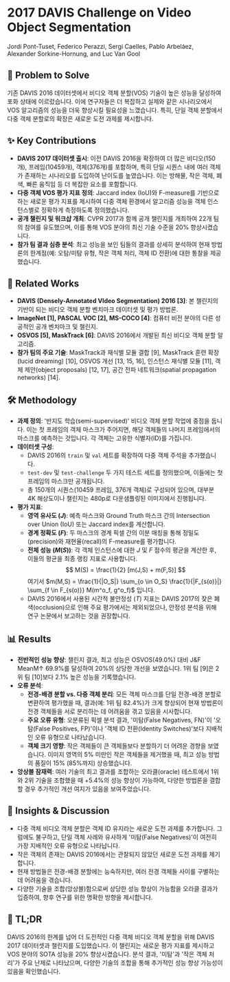 # 2017 DAVIS Challenge on Video Object Segmentation
Jordi Pont-Tuset, Federico Perazzi, Sergi Caelles, Pablo Arbeláez, Alexander Sorkine-Hornung, and Luc Van Gool

## 🧩 Problem to Solve
기존 DAVIS 2016 데이터셋에서 비디오 객체 분할(VOS) 기술이 높은 성능을 달성하여 포화 상태에 이르렀습니다. 이에 연구자들은 더 복잡하고 실제와 같은 시나리오에서 VOS 알고리즘의 성능을 더욱 향상시킬 필요성을 느꼈습니다. 특히, 단일 객체 분할에서 다중 객체 분할로의 확장은 새로운 도전 과제를 제시합니다.

## ✨ Key Contributions
*   **DAVIS 2017 데이터셋 출시**: 이전 DAVIS 2016을 확장하여 더 많은 비디오(150개), 프레임(10459개), 객체(376개)를 포함하며, 특히 단일 시퀀스 내에 여러 객체가 존재하는 시나리오를 도입하여 난이도를 높였습니다. 이는 방해물, 작은 객체, 폐색, 빠른 움직임 등 더 복잡한 요소를 포함합니다.
*   **다중 객체 VOS 평가 지표 정의**: Jaccard index (IoU)와 F-measure를 기반으로 하는 새로운 평가 지표를 제시하여 다중 객체 환경에서 알고리즘 성능을 객체 인스턴스별로 정확하게 측정하도록 정의했습니다.
*   **공개 챌린지 및 워크샵 개최**: CVPR 2017과 함께 공개 챌린지를 개최하여 22개 팀의 참여를 유도했으며, 이를 통해 VOS 분야의 최신 기술 수준을 20% 향상시켰습니다.
*   **참가 팀 결과 심층 분석**: 최고 성능을 보인 팀들의 결과를 상세히 분석하여 현재 방법론의 한계점(예: 오탐/미탐 유형, 작은 객체 처리, 객체 ID 전환)에 대한 통찰을 제공했습니다.

## 📎 Related Works
*   **DAVIS (Densely-Annotated VIdeo Segmentation) 2016 [3]**: 본 챌린지의 기반이 되는 비디오 객체 분할 벤치마크 데이터셋 및 평가 방법론.
*   **ImageNet [1], PASCAL VOC [2], MS-COCO [4]**: 컴퓨터 비전 분야의 다른 성공적인 공개 벤치마크 및 챌린지.
*   **OSVOS [5], MaskTrack [6]**: DAVIS 2016에서 개발된 최신 비디오 객체 분할 알고리즘.
*   **참가 팀의 주요 기술**: MaskTrack과 재식별 모듈 결합 [9], MaskTrack 훈련 확장 (lucid dreaming) [10], OSVOS 개선 [13, 15, 16], 인스턴스 재식별 모듈 [11], 객체 제안(object proposals) [12, 17], 공간 전파 네트워크(spatial propagation networks) [14].

## 🛠️ Methodology
*   **과제 정의**: '반지도 학습(semi-supervised)' 비디오 객체 분할 작업에 중점을 둡니다. 이는 첫 프레임의 객체 마스크가 주어지면, 해당 객체들의 나머지 프레임에서의 마스크를 예측하는 것입니다. 각 객체는 고유한 식별자(ID)를 가집니다.
*   **데이터셋 구성**:
    *   DAVIS 2016의 `train` 및 `val` 세트를 확장하여 다중 객체 주석을 추가했습니다.
    *   `test-dev` 및 `test-challenge` 두 가지 테스트 세트를 정의했으며, 이들에는 첫 프레임의 마스크만 공개됩니다.
    *   총 150개의 시퀀스(10459 프레임, 376개 객체)로 구성되어 있으며, 대부분 4K 해상도이나 챌린지는 480p로 다운샘플링된 이미지에서 진행됩니다.
*   **평가 지표**:
    *   **영역 유사도 ($J$)**: 예측 마스크와 Ground Truth 마스크 간의 Intersection over Union (IoU) 또는 Jaccard index를 계산합니다.
    *   **경계 정확도 ($F$)**: 두 마스크의 경계 픽셀 간의 이분 매칭을 통해 정밀도(precision)와 재현율(recall)의 F-measure를 평가합니다.
    *   **전체 성능 ($M(S)$)**: 각 객체 인스턴스에 대한 $J$ 및 $F$ 점수의 평균을 계산한 후, 이들의 평균을 최종 랭킹 지표로 사용합니다.
        $$ M(S) = \frac{1}{2} [m(J,S) + m(F,S)] $$
        여기서 $m(M,S) = \frac{1}{|O_S|} \sum_{o \in O_S} \frac{1}{|F_{s(o)}|} \sum_{f \in F_{s(o)}} M(m^o_f, g^o_f)$ 입니다.
    *   DAVIS 2016에서 사용된 시간적 불안정성 ($T$) 지표는 DAVIS 2017의 잦은 폐색(occlusion)으로 인해 주요 평가에서는 제외되었으나, 안정성 분석을 위해 연구 논문에서 보고하는 것을 권장합니다.

## 📊 Results
*   **전반적인 성능 향상**: 챌린지 결과, 최고 성능은 OSVOS(49.0%) 대비 J&F MeanM$\uparrow$ 69.9%를 달성하여 20%의 상당한 개선을 보였습니다. 1위 팀 [9]은 2위 팀 [10]보다 2.1% 높은 성능을 기록했습니다.
*   **오류 분석**:
    *   **전경-배경 분할 vs. 다중 객체 분리**: 모든 객체 마스크를 단일 전경-배경 분할로 변환하여 평가했을 때, 결과(예: 1위 팀 82.4%)가 크게 향상되어 현재 방법론이 전경 객체들을 서로 분리하는 데 어려움을 겪고 있음을 시사합니다.
    *   **주요 오류 유형**: 오분류된 픽셀 분석 결과, '미탐(False Negatives, FN)'이 '오탐(False Positives, FP)'이나 '객체 ID 전환(Identity Switches)'보다 지배적인 오류 유형으로 나타났습니다.
    *   **객체 크기 영향**: 작은 객체들이 큰 객체들보다 분할하기 더 어려운 경향을 보였습니다. 이미지 영역의 5% 미만인 작은 객체들을 제거했을 때, 최고 성능 방법의 품질이 15% (85%까지) 상승했습니다.
*   **앙상블 잠재력**: 여러 기술의 최고 결과를 조합하는 오라클(oracle) 테스트에서 1위와 2위 기술을 조합했을 때 +5.4%의 성능 향상이 가능하여, 다양한 방법론을 결합할 경우 추가적인 개선 여지가 있음을 보여주었습니다.

## 🧠 Insights & Discussion
*   다중 객체 비디오 객체 분할은 객체 ID 유지라는 새로운 도전 과제를 추가합니다. 그럼에도 불구하고, 단일 객체 사례와 유사하게 '미탐(False Negatives)'이 여전히 가장 지배적인 오류 유형으로 나타납니다.
*   작은 객체의 존재는 DAVIS 2016에서는 관찰되지 않았던 새로운 도전 과제를 제기합니다.
*   현재 방법들은 전경-배경 분할에는 능숙하지만, 여러 전경 객체들 사이를 구별하는 데 어려움을 겪습니다.
*   다양한 기술을 조합(앙상블)함으로써 상당한 성능 향상이 가능함을 오라클 결과가 입증하여, 향후 연구를 위한 명확한 방향을 제시합니다.

## 📌 TL;DR
DAVIS 2016의 한계를 넘어 더 도전적인 다중 객체 비디오 객체 분할을 위해 DAVIS 2017 데이터셋과 챌린지를 도입했습니다. 이 챌린지는 새로운 평가 지표를 제시하고 VOS 분야의 SOTA 성능을 20% 향상시켰습니다. 분석 결과, '미탐'과 '작은 객체 처리'가 주요 난제로 나타났으며, 다양한 기술의 조합을 통해 추가적인 성능 향상 가능성이 있음을 확인했습니다.